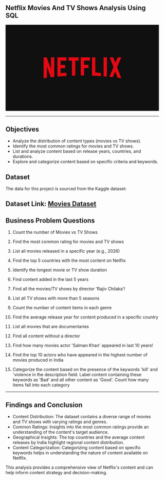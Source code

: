 ## Netflix Movies And TV Shows Analysis Using SQL

![](https://github.com/Shaikh-areeb/Netflix_Analysis-SQL/blob/main/Netflix%20logo.jpg)

---

## Objectives

- Analyze the distribution of content types (movies vs TV shows).
- Identify the most common ratings for movies and TV shows.
- List and analyze content based on release years, countries, and durations.
- Explore and categorize content based on specific criteria and keywords.

## Dataset

The data for this project is sourced from the Kaggle dataset:

Dataset Link: [Movies Dataset](https://www.kaggle.com/datasets/shivamb/netflix-shows?resource=download)
---

## Business Problem Questions 

1. Count the number of Movies vs TV Shows

2. Find the most common rating for movies and TV shows

3. List all movies released in a specific year (e.g., 2026)

4. Find the top 5 countries with the most content on Netflix

5. Identify the longest movie or TV show duration

6. Find content added in the last 5 years

7. Find all the movies/TV shows by director 'Rajiv Chilaka'!

8. List all TV shows with more than 5 seasons

9. Count the number of content items in each genre

10. Find the average release year for content produced in a specific country

11. List all movies that are documentaries

12. Find all content without a director

13. Find how many movies actor 'Salman Khan' appeared in last 10 years!

14. Find the top 10 actors who have appeared in the highest number of movies produced in India

15. Categorize the content based on the presence of the keywords 'kill' and 'violence in the description field. Label content containing these keywords as 'Bad' and all other content as 'Good'. 
    Count how many items fall into each category
---

## Findings and Conclusion

- Content Distribution: The dataset contains a diverse range of movies and TV shows with varying ratings and genres.
- Common Ratings: Insights into the most common ratings provide an understanding of the content's target audience.
- Geographical Insights: The top countries and the average content releases by India highlight regional content distribution.
- Content Categorization: Categorizing content based on specific keywords helps in understanding the nature of content available on Netflix.

This analysis provides a comprehensive view of Netflix's content and can help inform content strategy and decision-making.
